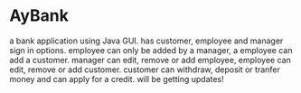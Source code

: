 # AyBank
a bank application using Java GUI.
has customer, employee and manager sign in options. 
employee can only be added by a manager, a employee can add a customer.
manager can edit, remove or add employee,
employee can edit, remove or add customer.
customer can withdraw, deposit or tranfer money and can apply for a credit.
will be getting updates! 
